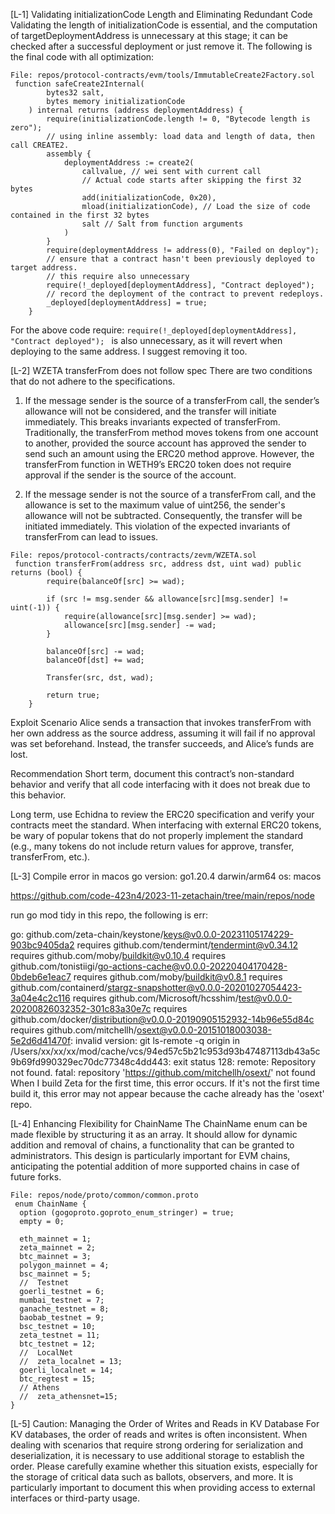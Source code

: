 [L-1] Validating initializationCode Length and Eliminating Redundant Code
Validating the length of initializationCode is essential, and the computation of targetDeploymentAddress is unnecessary at this stage; it can be checked after a successful deployment or just remove it. The following is the final code with all optimization:
```solidity
File: repos/protocol-contracts/evm/tools/ImmutableCreate2Factory.sol
 function safeCreate2Internal(
        bytes32 salt,
        bytes memory initializationCode
    ) internal returns (address deploymentAddress) {
        require(initializationCode.length != 0, "Bytecode length is zero");
        // using inline assembly: load data and length of data, then call CREATE2.
        assembly {
            deploymentAddress := create2(
                callvalue, // wei sent with current call
                // Actual code starts after skipping the first 32 bytes
                add(initializationCode, 0x20),
                mload(initializationCode), // Load the size of code contained in the first 32 bytes
                salt // Salt from function arguments
            )
        }
        require(deploymentAddress != address(0), "Failed on deploy");
        // ensure that a contract hasn't been previously deployed to target address.
        // this require also unnecessary
        require(!_deployed[deploymentAddress], "Contract deployed");
        // record the deployment of the contract to prevent redeploys.
        _deployed[deploymentAddress] = true;
    }

```
For the above code require: 
```require(!_deployed[deploymentAddress], "Contract deployed"); ```
is also unnecessary, as it will revert when deploying to the same address. I suggest removing it too.

[L-2] WZETA transferFrom does not follow spec
There are two conditions that do not adhere to the specifications.
1. If the message sender is the source of a transferFrom call, the sender’s allowance will not
be considered, and the transfer will initiate immediately. This breaks invariants expected of
transferFrom.
Traditionally, the transferFrom method moves tokens from one account to another,
provided the source account has approved the sender to send such an amount using the
ERC20 method approve. However, the transferFrom function in WETH9’s ERC20 token
does not require approval if the sender is the source of the account.

2. If the message sender is not the source of a transferFrom call, and the allowance is set to the maximum value of uint256, the sender's allowance will not be subtracted. Consequently, the transfer will be initiated immediately. This violation of the expected invariants of transferFrom can lead to issues.

```solidity
File: repos/protocol-contracts/contracts/zevm/WZETA.sol
 function transferFrom(address src, address dst, uint wad) public returns (bool) {
        require(balanceOf[src] >= wad);

        if (src != msg.sender && allowance[src][msg.sender] != uint(-1)) {
            require(allowance[src][msg.sender] >= wad);
            allowance[src][msg.sender] -= wad;
        }

        balanceOf[src] -= wad;
        balanceOf[dst] += wad;

        Transfer(src, dst, wad);

        return true;
    }

```
Exploit Scenario
Alice sends a transaction that invokes transferFrom with her own address as the source
address, assuming it will fail if no approval was set beforehand. Instead, the transfer
succeeds, and Alice’s funds are lost.

Recommendation
Short term, document this contract’s non-standard behavior and verify that all code
interfacing with it does not break due to this behavior.

Long term, use Echidna to review the ERC20 specification and verify your contracts meet
the standard. When interfacing with external ERC20 tokens, be wary of popular tokens that
do not properly implement the standard (e.g., many tokens do not include return values for
approve, transfer, transferFrom, etc.).

[L-3] Compile error in macos
go version: go1.20.4 darwin/arm64
os: macos

https://github.com/code-423n4/2023-11-zetachain/tree/main/repos/node

run go mod tidy in this repo, the following is err:

go: github.com/zeta-chain/keystone/keys@v0.0.0-20231105174229-903bc9405da2 requires
        github.com/tendermint/tendermint@v0.34.12 requires
        github.com/moby/buildkit@v0.10.4 requires
        github.com/tonistiigi/go-actions-cache@v0.0.0-20220404170428-0bdeb6e1eac7 requires
        github.com/moby/buildkit@v0.8.1 requires
        github.com/containerd/stargz-snapshotter@v0.0.0-20201027054423-3a04e4c2c116 requires
        github.com/Microsoft/hcsshim/test@v0.0.0-20200826032352-301c83a30e7c requires
        github.com/docker/distribution@v0.0.0-20190905152932-14b96e55d84c requires
        github.com/mitchellh/osext@v0.0.0-20151018003038-5e2d6d41470f: invalid version: git ls-remote -q origin in /Users/xx/xx/xx/mod/cache/vcs/94ed57c5b21c953d93b47487113db43a5c9b69fd990329ec70dc77348c4dd443: exit status 128:
        remote: Repository not found.
        fatal: repository 'https://github.com/mitchellh/osext/' not found
When I build Zeta for the first time, this error occurs. If it's not the first time build it, this error may not appear because the cache already has the 'osext' repo.

[L-4] Enhancing Flexibility for ChainName
The ChainName enum can be made flexible by structuring it as an array. It should allow for dynamic addition and removal of chains, a functionality that can be granted to administrators. This design is particularly important for EVM chains, anticipating the potential addition of more supported chains in case of future forks.
```solidity
File: repos/node/proto/common/common.proto
 enum ChainName {
  option (gogoproto.goproto_enum_stringer) = true;
  empty = 0;

  eth_mainnet = 1;
  zeta_mainnet = 2;
  btc_mainnet = 3;
  polygon_mainnet = 4;
  bsc_mainnet = 5;
  //  Testnet
  goerli_testnet = 6;
  mumbai_testnet = 7;
  ganache_testnet = 8;
  baobab_testnet = 9;
  bsc_testnet = 10;
  zeta_testnet = 11;
  btc_testnet = 12;
  //  LocalNet
  //  zeta_localnet = 13;
  goerli_localnet = 14;
  btc_regtest = 15;
  // Athens
  //  zeta_athensnet=15;
}

```

[L-5] Caution: Managing the Order of Writes and Reads in KV Database
For KV databases, the order of reads and writes is often inconsistent. When dealing with scenarios that require strong ordering for serialization and deserialization, it is necessary to use additional storage to establish the order. Please carefully examine whether this situation exists, especially for the storage of critical data such as ballots, observers, and more. It is particularly important to document this when providing access to external interfaces or third-party usage.
